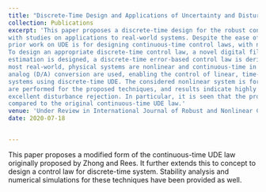 ```yaml
---
title: "Discrete-Time Design and Applications of Uncertainty and Disturbance Estimator"
collection: Publications
excerpt: 'This paper proposes a discrete-time design for the robust control technique of Uncertainty and Disturbance Estimator (UDE),
with studies on applications to real-world systems. Despite the ease of implementation of discrete-time strategies, almost all
prior work on UDE is for designing continuous-time control laws, with no general, complete research for discrete-time design.
To design an appropriate discrete-time control law, a novel digital filter similar to the original analog filter for disturbance
estimation is designed, a discrete-time error-based control law is derived, and a detailed stability analysis is provided. However,
most real-world, physical systems are nonlinear and continuous-time in nature. Thus, the techniques of sampling and digital-
analog (D/A) conversion are used, enabling the control of linear, time-invariant as well as a class of nonlinear, continuous-time
systems using discrete-time UDE. The considered nonlinear system is for the phenomenon of wing-rock motion. Simulations
are performed for the proposed techniques, and results indicate highly accurate stabilization and tracking performance, with
excellent disturbance rejection. In particular, it is seen that the proposed control law is less sensitive to initial conditions when
compared to the original continuous-time UDE law.'
venue: 'Under Review in International Journal of Robust and Nonlinear Control'
date: 2020-07-18


---
```


This paper proposes a modified form of the continuous-time UDE law originally proposed by Zhong and Rees. It further extends this to concept to design a control law for discrete-time system. Stability analysis and numerical simulations for these techniques have been provided as well. 
 


